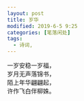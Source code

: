 ```yaml
---
layout: post
title: 岁华
modified: 2019-6-5 9:25
categories: [笔落闲处]
tags: 
  - 诗词, 
---
```


一岁安稳一岁福，  
岁月无声落锦书，  
陌上年华翩翩起，  
许作飞白伴柳姝。